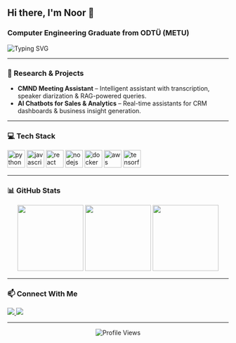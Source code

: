 <h2 align="left">Hi there, I'm Noor 👋</h2>

<h3 align="left">Computer Engineering Graduate from ODTÜ (METU)</h3>

<p align="left">
  <img src="https://readme-typing-svg.herokuapp.com?font=Fira+Code&duration=3000&pause=1000&color=F75C7E&center=false&vCenter=true&multiline=true&width=800&lines=AI+Engineer+%7C+PhD+Candidate+%7C+Problem+Solver;" alt="Typing SVG" />
</p>



---

### 🧠 Research & Projects

- **CMND Meeting Assistant** – Intelligent assistant with transcription, speaker diarization & RAG-powered queries.
- **AI Chatbots for Sales & Analytics** – Real-time assistants for CRM dashboards & business insight generation.

---

### 💻 Tech Stack

<p align="left">
  <img src="https://cdn.jsdelivr.net/gh/devicons/devicon/icons/python/python-original.svg" height="40" alt="python" />
  <img src="https://cdn.jsdelivr.net/gh/devicons/devicon/icons/javascript/javascript-original.svg" height="40" alt="javascript" />
  <img src="https://cdn.jsdelivr.net/gh/devicons/devicon/icons/react/react-original.svg" height="40" alt="react" />
  <img src="https://cdn.jsdelivr.net/gh/devicons/devicon/icons/nodejs/nodejs-original.svg" height="40" alt="nodejs" />
  <img src="https://cdn.jsdelivr.net/gh/devicons/devicon/icons/docker/docker-original.svg" height="40" alt="docker" />
  <img src="https://cdn.jsdelivr.net/gh/devicons/devicon/icons/aws/aws-original.svg" height="40" alt="aws" />
  <img src="https://cdn.jsdelivr.net/gh/devicons/devicon/icons/tensorflow/tensorflow-original.svg" height="40" alt="tensorflow" />
</p>

---

### 📊 GitHub Stats

<div align="center">
  <!-- Streak Stats -->
  <img src="https://streak-stats.demolab.com?user=Noor-Z1&theme=dark&hide_border=false&date_format=M%20j%5B%2C%20Y%5D" height="150" />

  <!-- GitHub Stats -->
  <img src="https://github-readme-stats.vercel.app/api?username=Noor-Z1&show_icons=true&hide_title=true&hide_rank=true&theme=dracula" height="150" />


  <!-- Top Languages -->
  <img src="https://github-readme-stats.vercel.app/api/top-langs?username=Noor-Z1&layout=compact&langs_count=6&theme=dracula&hide_border=false" height="150" />
</div>


---

### 📫 Connect With Me

<p align="left">
  <a href="https://www.linkedin.com/in/noor-ul-zain-305144145/" target="_blank">
    <img src="https://img.shields.io/badge/LinkedIn-0077B5?style=for-the-badge&logo=linkedin&logoColor=white" />
  </a>
  <a href="mailto:noorulzayn10@gmail.com" target="_blank">
    <img src="https://img.shields.io/badge/Gmail-D14836?style=for-the-badge&logo=gmail&logoColor=white" />
  </a>
</p>

---

<p align="center">
  <img src="https://komarev.com/ghpvc/?username=Noor-Z1&label=Profile+Views&color=brightgreen&style=flat-square" alt="Profile Views" />
</p>

